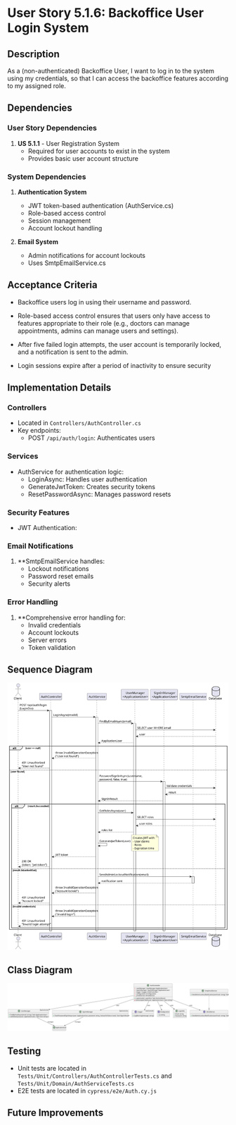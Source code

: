 # User Story 5.1.6: Backoffice User Login System

## Description
As a (non-authenticated) Backoffice User, I want to log in to the system using my credentials, so that I can access the backoffice features according to my assigned role.

## Dependencies

### User Story Dependencies
1. **US 5.1.1** - User Registration System
   - Required for user accounts to exist in the system
   - Provides basic user account structure

### System Dependencies
1. **Authentication System**
   - JWT token-based authentication (AuthService.cs)
   - Role-based access control
   - Session management
   - Account lockout handling

2. **Email System**
   - Admin notifications for account lockouts
   - Uses SmtpEmailService.cs

## Acceptance Criteria
- Backoffice users log in using their username and password.
- Role-based access control ensures that users only have access to features appropriate to their
role (e.g., doctors can manage appointments, admins can manage users and settings).

- After five failed login attempts, the user account is temporarily locked, and a notification is
sent to the admin.
- Login sessions expire after a period of inactivity to ensure security

## Implementation Details

### Controllers
- Located in `Controllers/AuthController.cs`
- Key endpoints:
  - POST `/api/auth/login`: Authenticates users

### Services
- AuthService for authentication logic:
  - LoginAsync: Handles user authentication
  - GenerateJwtToken: Creates security tokens
  - ResetPasswordAsync: Manages password resets

### Security Features
- JWT Authentication:

### Email Notifications
1. **SmtpEmailService handles:
    - Lockout notifications
    - Password reset emails
    - Security alerts
### Error Handling
1. **Comprehensive error handling for:
    - Invalid credentials
    - Account lockouts
    - Server errors
    - Token validation

## Sequence Diagram
![Sequence Diagram](docs/Sprint1/US%205.1.6/02.design/svg/sequence_diagram.svg)

## Class Diagram
![Class Diagram](docs/Sprint1/US%205.1.6/02.design/svg/class_diagram.svg)

## Testing
- Unit tests are located in `Tests/Unit/Controllers/AuthControllerTests.cs` and `Tests/Unit/Domain/AuthServiceTests.cs`
- E2E tests are located in `cypress/e2e/Auth.cy.js` 

## Future Improvements
  